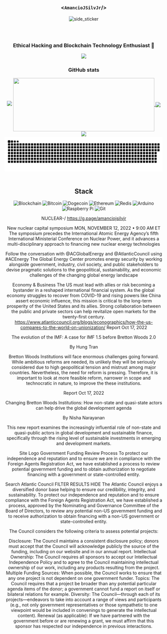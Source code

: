 <div align='center'>

### <`AmancioJSilvJr`/>

<img align="center" width=200px height=200px alt="side_sticker" src="https://media4.giphy.com/media/SHT2ELb4lvmLU9IcC1/giphy.gif?cid=ecf05e470tmy1mgsmn1iv62vzdhgio6opgei9mlmf2wjyuag&rid=giphy.gif&ct=s" />

###  <br/>
###  Ethical Hacking and Blockchain Technology Enthusiast 👾
  
<img src="https://user-images.githubusercontent.com/73097560/115834477-dbab4500-a447-11eb-908a-139a6edaec5c.gif"> 

### GitHub stats

  <img src="https://user-images.githubusercontent.com/73097560/115834477-dbab4500-a447-11eb-908a-139a6edaec5c.gif"> 
  
<a href="https://github.com/Pepyn0/github-readme-stats">
  <img width=450 height=170 align="center" src="https://github-readme-stats.vercel.app/api?username=JoaoAJMatos&theme=midnight-purple&show_icons=true&bg_color=0D1117&hide_border=true" />
</a>
<a href="https://github.com/SatoshiBTCXBT/github-readme-stats">
  <img align="center" src="https://github-readme-stats.vercel.app/api/top-langs/?username=SatoshiBTCXBT&theme=midnight-purple&layout=compact&bg_color=0D1117&hide_border=true" />
</a>

<img src="https://user-images.githubusercontent.com/73097560/115834477-dbab4500-a447-11eb-908a-139a6edaec5c.gif"> 

<div>
  <img src="https://github.com/Pepyn0/Pepyn0/raw/output/github-contribution-grid-snake.svg" alt="snake"></center>
</div>

<br/>

## Stack
![Blockchain](https://img.shields.io/badge/hyperledger-2F3134?style=for-the-badge&logo=hyperledger&logoColor=white)
![Bitcoin](https://img.shields.io/badge/Bitcoin-000000?style=for-the-badge&logo=bitcoin&logoColor=white)
![Dogecoin](https://img.shields.io/badge/dogecoin-C2A633?style=for-the-badge&logo=dogecoin&logoColor=white)
![Ethereum](https://img.shields.io/badge/Ethereum-3C3C3D?style=for-the-badge&logo=Ethereum&logoColor=white)
![Redis](https://img.shields.io/badge/redis-%23DD0031.svg?&style=for-the-badge&logo=redis&logoColor=white)
![Arduino](https://img.shields.io/badge/Arduino-00979D?style=for-the-badge&logo=Arduino&logoColor=white)
![Raspberry Pi](https://img.shields.io/badge/Raspberry%20Pi-A22846?style=for-the-badge&logo=Raspberry%20Pi&logoColor=white)
![Git](https://img.shields.io/badge/GIT-E44C30?style=for-the-badge&logo=git&logoColor=white)


NUCLEAR-<BITCOIN>/ https://g.page/amanciojsilvjr 

New nuclear capital symposium
MON, NOVEMBER 12, 2022 • 9:00 AM ET
The symposium precedes the International Atomic Energy Agency’s fifth International Ministerial Conference on Nuclear Power, and it advances a multi-disciplinary approach to financing new nuclear energy technologies


Follow the conversation with @ACGlobalEnergy and @AtlanticCouncil using #ACEnergy
The Global Energy Center promotes energy security by working alongside government, industry, civil society, and public stakeholders to devise pragmatic solutions to the geopolitical, sustainability, and economic challenges of the changing global energy landscape

Economy & Business
The US must lead with allies or risk becoming a bystander in a reshaped international financial system. As the global economy struggles to recover from COVID-19 and rising powers like China assert economic influence, this mission is critical to the long-term prosperity of the United States and its allies. Strong collaboration between the public and private sectors can help revitalize open markets for the twenty-first century.
https://www.atlanticcouncil.org/blogs/econographics/how-the-us-compares-to-the-world-on-unionization/
Report
Oct 17, 2022

The evolution of the IMF: A case for IMF 1.5 before Bretton Woods 2.0

By Hung Tran

Bretton Woods Institutions will face enormous challenges going forward. While ambitious reforms are needed, its unlikely they will be seriously considered due to high geopolitical tension and mistrust among major countries. Nevertheless, the need for reform is pressing. Therefore, it is important to look at more feasible reform, narrower in scope and technocratic in nature, to improve the these institutions.

Report
Oct 17, 2022

Changing Bretton Woods Institutions: How non-state and quasi-state actors can help drive the global development agenda

By Nisha Narayanan

This new report examines the increasingly influential role of non-state and quasi-public actors in global development and sustainable finance, specifically through the rising level of sustainable investments in emerging and development markets.


Site Logo
Government Funding Review Process
To protect our independence and reputation and to ensure we are in compliance with the Foreign Agents Registration Act, we have established a process to review potential government funding and to obtain authorization to negotiate financing with a government or state-controlled entity.


Search Atlantic Council
FILTER RESULTS
HIDE
The Atlantic Council enjoys a diversified donor base helping to ensure our credibility, integrity, and sustainability. To protect our independence and reputation and to ensure compliance with the Foreign Agents Registration Act, we have established a process, approved by the Nominating and Governance Committee of the Board of Directors, to review any potential non-US government funding and to receive authorization to obtain financing with a non-US government or state-controlled entity.

The Council considers the following criteria to assess potential projects:

Disclosure: The Council maintains a consistent disclosure policy; donors must accept that the Council will acknowledge publicly the source of the funding, including on our website and in our annual report.
Intellectual Ownership: The Council requires all sponsors to accept our Intellectual Independence Policy and to agree to the Council maintaining intellectual ownership of our work, including any products resulting from the project.
Multiple Funding Sources: When possible, the Council works to ensure that any one project is not dependent on one government funder.
Topics: The Council requires that a project be broader than any potential particular agenda items of the donor; a government cannot fund a report on itself or bilateral relations for example.
Diversity: The Council—through each of its projects—endeavors to take into account a range of views and participants (e.g., not only government representatives or those sympathetic to one viewpoint would be included in convenings to generate the intellectual content).
Renewal (as applicable): If we have partnered with the government before or are renewing a grant, we must affirm that this sponsor has respected our independence in previous interactions.
   

